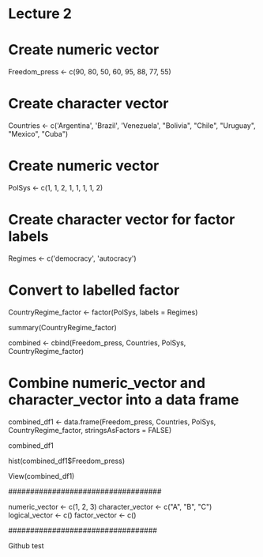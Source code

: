 # Lecture 2

# Create numeric vector
Freedom_press <- c(90, 80, 50, 60, 95, 88, 77, 55)

# Create character vector
Countries <- c('Argentina', 'Brazil', 'Venezuela', "Bolivia", "Chile", "Uruguay", "Mexico", "Cuba")

# Create numeric vector
PolSys <- c(1, 1, 2, 1, 1, 1, 1, 2)

# Create character vector for factor labels
Regimes <- c('democracy', 'autocracy')

# Convert to labelled factor
CountryRegime_factor <- factor(PolSys, labels = Regimes)

summary(CountryRegime_factor)

combined <- cbind(Freedom_press, Countries, PolSys, CountryRegime_factor)

# Combine numeric_vector and character_vector into a data frame

combined_df1 <- data.frame(Freedom_press, Countries, PolSys, CountryRegime_factor, stringsAsFactors = FALSE)

combined_df1

hist(combined_df1$Freedom_press)

View(combined_df1)

###################################

numeric_vector <- c(1, 2, 3)
character_vector <- c("A", "B", "C")
logical_vector <- c()
factor_vector <- c()

##################################

Github test
